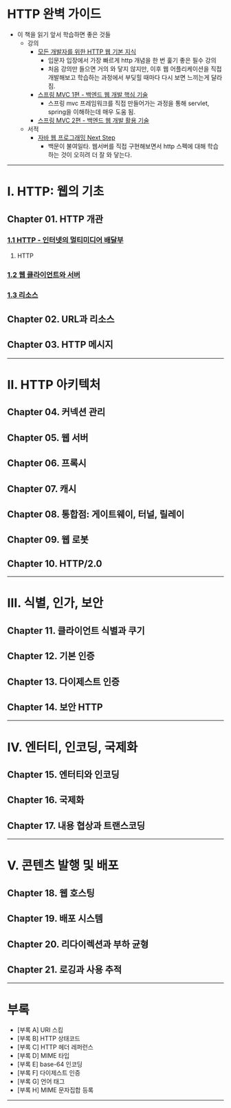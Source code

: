 
# HTTP 완벽 가이드

- 이 책을 읽기 앞서 학습하면 좋은 것들
  - 강의
    - [모든 개발자를 위한 HTTP 웹 기본 지식](https://www.inflearn.com/course/http-%EC%9B%B9-%EB%84%A4%ED%8A%B8%EC%9B%8C%ED%81%AC)
      - 입문자 입장에서 가장 빠르게 http 개념을 한 번 훑기 좋은 필수 강의
      - 처음 강의만 들으면 거의 와 닿지 않지만, 이후 웹 어플리케이션을 직접 개발해보고 학습하는 과정에서 부딪힐 때마다 다시 보면 느끼는게 달라짐.
    - [스프링 MVC 1편 - 백엔드 웹 개발 핵심 기술](https://www.inflearn.com/course/%EC%8A%A4%ED%94%84%EB%A7%81-mvc-1)
      - 스프링 mvc 프레임워크를 직접 만들어가는 과정을 통해 servlet, spring을 이해하는데 매우 도움 됨.
    - [스프링 MVC 2편 - 백엔드 웹 개발 활용 기술](https://www.inflearn.com/course/%EC%8A%A4%ED%94%84%EB%A7%81-mvc-2)
  - 서적
    - [자바 웹 프로그래밍 Next Step](https://www.aladin.co.kr/shop/wproduct.aspx?ItemId=91501933)
      - 백문이 불여일타. 웹서버를 직접 구현해보면서 http 스펙에 대해 학습하는 것이 오히려 더 잘 와 닿는다.

---

# Ⅰ. HTTP: 웹의 기초

## Chapter 01. HTTP 개관
### <a href="Chapter 01. HTTP 개관/1.1 HTTP - 인터넷의 멀티미디어 배달부.md" target="_blank">1.1 HTTP - 인터넷의 멀티미디어 배달부</a>
1) HTTP
### <a href="Chapter 01. HTTP 개관/1.2 웹 클라이언트와 서버.md" target="_blank">1.2 웹 클라이언트와 서버</a>
### <a href="Chapter 01. HTTP 개관/1.3 리소스.md" target="_blank">1.3 리소스</a>

## Chapter 02. URL과 리소스
## Chapter 03. HTTP 메시지

---

# Ⅱ. HTTP 아키텍처

## Chapter 04. 커넥션 관리

## Chapter 05. 웹 서버

## Chapter 06. 프록시

## Chapter 07. 캐시

## Chapter 08. 통합점: 게이트웨이, 터널, 릴레이

## Chapter 09. 웹 로봇

## Chapter 10. HTTP/2.0

---

# Ⅲ. 식별, 인가, 보안

## Chapter 11. 클라이언트 식별과 쿠기

## Chapter 12. 기본 인증

## Chapter 13. 다이제스트 인증

## Chapter 14. 보안 HTTP

---

# Ⅳ. 엔터티, 인코딩, 국제화

## Chapter 15. 엔터티와 인코딩

## Chapter 16. 국제화

## Chapter 17. 내용 협상과 트랜스코딩

---

# Ⅴ. 콘텐츠 발행 및 배포

## Chapter 18. 웹 호스팅

## Chapter 19. 배포 시스템

## Chapter 20. 리다이렉션과 부하 균형

## Chapter 21. 로깅과 사용 추적

---

# 부록
- [부록 A] URI 스킴
- [부록 B] HTTP 상태코드
- [부록 C] HTTP 헤더 레퍼런스
- [부록 D] MIME 타입
- [부록 E] base-64 인코딩
- [부록 F] 다이제스트 인증
- [부록 G] 언어 태그
- [부록 H] MIME 문자집합 등록

---
